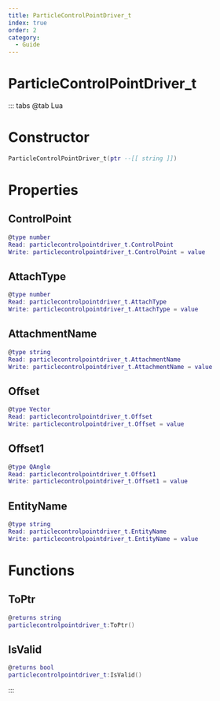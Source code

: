 ```yaml
---
title: ParticleControlPointDriver_t
index: true
order: 2
category:
  - Guide
---
```


# ParticleControlPointDriver_t

::: tabs
@tab Lua
# Constructor
```lua
ParticleControlPointDriver_t(ptr --[[ string ]])
```
# Properties
## ControlPoint 
```lua
@type number
Read: particlecontrolpointdriver_t.ControlPoint
Write: particlecontrolpointdriver_t.ControlPoint = value
```
## AttachType 
```lua
@type number
Read: particlecontrolpointdriver_t.AttachType
Write: particlecontrolpointdriver_t.AttachType = value
```
## AttachmentName 
```lua
@type string
Read: particlecontrolpointdriver_t.AttachmentName
Write: particlecontrolpointdriver_t.AttachmentName = value
```
## Offset 
```lua
@type Vector
Read: particlecontrolpointdriver_t.Offset
Write: particlecontrolpointdriver_t.Offset = value
```
## Offset1 
```lua
@type QAngle
Read: particlecontrolpointdriver_t.Offset1
Write: particlecontrolpointdriver_t.Offset1 = value
```
## EntityName 
```lua
@type string
Read: particlecontrolpointdriver_t.EntityName
Write: particlecontrolpointdriver_t.EntityName = value
```
# Functions
## ToPtr
```lua
@returns string
particlecontrolpointdriver_t:ToPtr()
```
## IsValid
```lua
@returns bool
particlecontrolpointdriver_t:IsValid()
```

:::